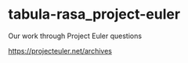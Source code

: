 # tabula-rasa_project-euler
Our work through Project Euler questions


https://projecteuler.net/archives
